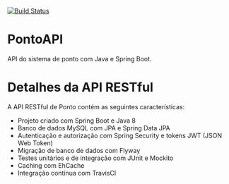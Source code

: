 [![Build Status](https://travis-ci.org/WanderleiSantos/PontoAPI.svg?branch=master)](https://travis-ci.org/WanderleiSantos/PontoAPI)

# PontoAPI
API do sistema de ponto com Java e Spring Boot.

# Detalhes da API RESTful

A API RESTful de Ponto contém as seguintes características:

* Projeto criado com Spring Boot e Java 8
* Banco de dados MySQL com JPA e Spring Data JPA
* Autenticação e autorização com Spring Security e tokens JWT (JSON Web Token)
* Migração de banco de dados com Flyway
* Testes unitários e de integração com JUnit e Mockito
* Caching com EhCache
* Integração contínua com TravisCI
